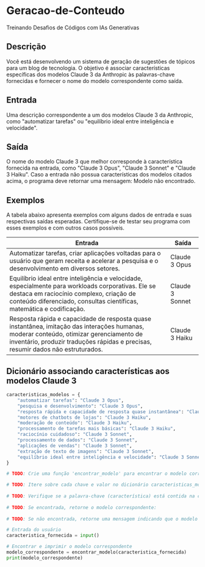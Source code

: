 # Geracao-de-Conteudo

Treinando Desafios de Códigos com IAs Generativas

## Descrição
Você está desenvolvendo um sistema de geração de sugestões de tópicos para um blog de tecnologia. O objetivo é associar características específicas dos modelos Claude 3 da Anthropic às palavras-chave fornecidas e fornecer o nome do modelo correspondente como saída.

## Entrada
Uma descrição correspondente a um dos modelos Claude 3 da Anthropic, como "automatizar tarefas" ou "equilíbrio ideal entre inteligência e velocidade".

## Saída
O nome do modelo Claude 3 que melhor corresponde à característica fornecida na entrada, como "Claude 3 Opus", "Claude 3 Sonnet" e "Claude 3 Haiku". Caso a entrada não possua características dos modelos citados acima, o programa deve retornar uma mensagem: Modelo não encontrado.

## Exemplos
A tabela abaixo apresenta exemplos com alguns dados de entrada e suas respectivas saídas esperadas. Certifique-se de testar seu programa com esses exemplos e com outros casos possíveis.

| Entrada                                                                                                                                                                  | Saída              |
|--------------------------------------------------------------------------------------------------------------------------------------------------------------------------|--------------------|
| Automatizar tarefas, criar aplicações voltadas para o usuário que geram receita e acelerar a pesquisa e o desenvolvimento em diversos setores.                           | Claude 3 Opus      |
| Equilíbrio ideal entre inteligência e velocidade, especialmente para workloads corporativas. Ele se destaca em raciocínio complexo, criação de conteúdo diferenciado, consultas científicas, matemática e codificação. | Claude 3 Sonnet    |
| Resposta rápida e capacidade de resposta quase instantânea, imitação das interações humanas, moderar conteúdo, otimizar gerenciamento de inventário, produzir traduções rápidas e precisas, resumir dados não estruturados. | Claude 3 Haiku     |

## Dicionário associando características aos modelos Claude 3
```python
caracteristicas_modelos = {
    "automatizar tarefas": "Claude 3 Opus",
    "pesquisa e desenvolvimento": "Claude 3 Opus",
    "resposta rápida e capacidade de resposta quase instantânea": "Claude 3 Haiku",
    "motores de chatbots de lojas": "Claude 3 Haiku",
    "moderação de conteúdo": "Claude 3 Haiku",
    "processamento de tarefas mais básicas": "Claude 3 Haiku",
    "raciocínio cuidadoso": "Claude 3 Sonnet",
    "processamento de dados": "Claude 3 Sonnet",
    "aplicações de vendas": "Claude 3 Sonnet",
    "extração de texto de imagens": "Claude 3 Sonnet",
    "equilíbrio ideal entre inteligência e velocidade": "Claude 3 Sonnet",
}

# TODO: Crie uma função 'encontrar_modelo' para encontrar o modelo correspondente à característica fornecida: 

# TODO: Itere sobre cada chave e valor no dicionário caracteristicas_modelos:
   
# TODO: Verifique se a palavra-chave (característica) está contida na característica fornecida (ignorando maiúsculas/minúsculas):
        
# TODO: Se encontrada, retorne o modelo correspondente:
           
# TODO: Se não encontrada, retorne uma mensagem indicando que o modelo não foi encontrado

# Entrada do usuário
caracteristica_fornecida = input()

# Encontrar e imprimir o modelo correspondente
modelo_correspondente = encontrar_modelo(caracteristica_fornecida)
print(modelo_correspondente)
